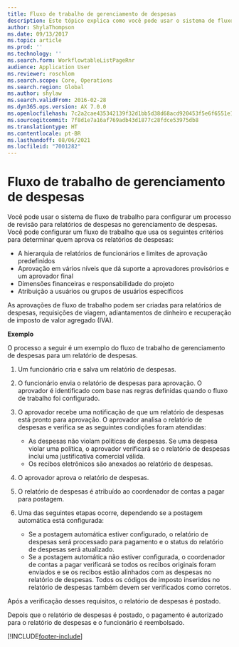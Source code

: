 ```yaml
---
title: Fluxo de trabalho de gerenciamento de despesas
description: Este tópico explica como você pode usar o sistema de fluxo de trabalho no Microsoft Dynamics 365 Finance para configurar um processo de revisão para relatórios de despesas no gerenciamento de despesas.
author: ShylaThompson
ms.date: 09/13/2017
ms.topic: article
ms.prod: ''
ms.technology: ''
ms.search.form: WorkflowtableListPageRnr
audience: Application User
ms.reviewer: roschlom
ms.search.scope: Core, Operations
ms.search.region: Global
ms.author: shylaw
ms.search.validFrom: 2016-02-28
ms.dyn365.ops.version: AX 7.0.0
ms.openlocfilehash: 7c2a2cae435342139f32d1bb5d38d68acd920453f5e6f6551e1f6d57967d8053
ms.sourcegitcommit: 7f8d1e7a16af769adb43d1877c28fdce53975db8
ms.translationtype: HT
ms.contentlocale: pt-BR
ms.lasthandoff: 08/06/2021
ms.locfileid: "7001282"
---
```

# <a name="expense-management-workflow"></a>Fluxo de trabalho de gerenciamento de despesas

Você pode usar o sistema de fluxo de trabalho para configurar um processo de revisão para relatórios de despesas no gerenciamento de despesas. Você pode configurar um fluxo de trabalho que usa os seguintes critérios para determinar quem aprova os relatórios de despesas:

- A hierarquia de relatórios de funcionários e limites de aprovação predefinidos
- Aprovação em vários níveis que dá suporte a aprovadores provisórios e um aprovador final
- Dimensões financeiras e responsabilidade do projeto
- Atribuição a usuários ou grupos de usuários específicos

As aprovações de fluxo de trabalho podem ser criadas para relatórios de despesas, requisições de viagem, adiantamentos de dinheiro e recuperação de imposto de valor agregado (IVA).

**Exemplo**

O processo a seguir é um exemplo do fluxo de trabalho de gerenciamento de despesas para um relatório de despesas.

1. Um funcionário cria e salva um relatório de despesas.
2. O funcionário envia o relatório de despesas para aprovação. O aprovador é identificado com base nas regras definidas quando o fluxo de trabalho foi configurado.
3. O aprovador recebe uma notificação de que um relatório de despesas está pronto para aprovação. O aprovador analisa o relatório de despesas e verifica se as seguintes condições foram atendidas:

    - As despesas não violam políticas de despesas. Se uma despesa violar uma política, o aprovador verificará se o relatório de despesas inclui uma justificativa comercial válida.
    - Os recibos eletrônicos são anexados ao relatório de despesas.

4. O aprovador aprova o relatório de despesas.
5. O relatório de despesas é atribuído ao coordenador de contas a pagar para postagem.
6. Uma das seguintes etapas ocorre, dependendo se a postagem automática está configurada:

    - Se a postagem automática estiver configurado, o relatório de despesas será processado para pagamento e o status do relatório de despesas será atualizado.
    - Se a postagem automática não estiver configurada, o coordenador de contas a pagar verificará se todos os recibos originais foram enviados e se os recibos estão alinhados com as despesas no relatório de despesas. Todos os códigos de imposto inseridos no relatório de despesas também devem ser verificados como corretos.

Após a verificação desses requisitos, o relatório de despesas é postado.

Depois que o relatório de despesas é postado, o pagamento é autorizado para o relatório de despesas e o funcionário é reembolsado.


[!INCLUDE[footer-include](../includes/footer-banner.md)]
